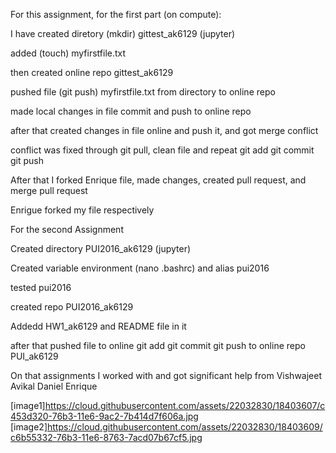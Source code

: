For this assignment, for the first part (on compute):

I have created diretory (mkdir)
gittest_ak6129 (jupyter)

added (touch)
myfirstfile.txt

then created online repo 
gittest_ak6129

pushed file (git push)
myfirstfile.txt from directory to online repo

made local changes in file
commit
and push to online repo

after that created changes in file online and push it, and got merge conflict

conflict was fixed through git pull, clean file and repeat 
git add
git commit 
git push

After that I forked Enrique file, made changes, created pull request, and merge pull request

Enrigue forked my file respectively


For the second Assignment

Created directory PUI2016_ak6129 (jupyter)

Created variable environment (nano .bashrc) and alias pui2016

tested pui2016

created repo PUI2016_ak6129

Addedd HW1_ak6129 and README file in it

after that pushed file to online 
git add
git commit 
git push 
to online repo PUI_ak6129

On that assignments I worked with and got significant help from 
Vishwajeet  
Avikal
Daniel
Enrique


[image1]https://cloud.githubusercontent.com/assets/22032830/18403607/c453d320-76b3-11e6-9ac2-7b414d7f606a.jpg
[image2]https://cloud.githubusercontent.com/assets/22032830/18403609/c6b55332-76b3-11e6-8763-7acd07b67cf5.jpg